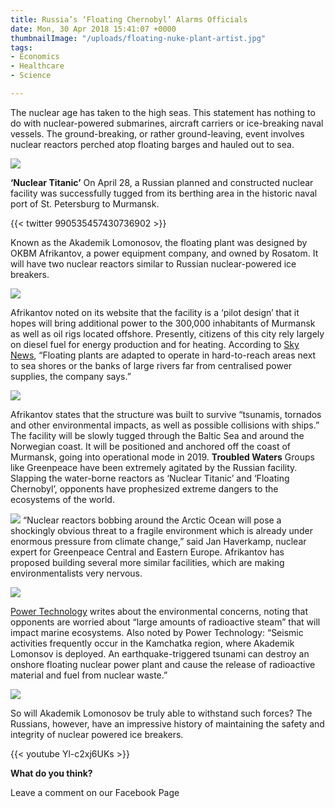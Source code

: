 ```yaml
---
title: Russia’s ‘Floating Chernobyl’ Alarms Officials
date: Mon, 30 Apr 2018 15:41:07 +0000
thumbnailImage: "/uploads/floating-nuke-plant-artist.jpg"
tags:
- Economics
- Healthcare
- Science

---
```

The nuclear age has taken to the high seas. This statement has nothing to do with nuclear-powered submarines, aircraft carriers or ice-breaking naval vessels. The ground-breaking, or rather ground-leaving, event involves nuclear reactors perched atop floating barges and hauled out to sea.

[![](http://newsattorneys.staging.wpengine.com/wp-content/uploads/2018/04/floating-nuke-plant-model.jpg)](http://newsattorneys.staging.wpengine.com/wp-content/uploads/2018/04/floating-nuke-plant-model.jpg)

**‘Nuclear Titanic’** On April 28, a Russian planned and constructed nuclear facility was successfully tugged from its berthing area in the historic naval port of St. Petersburg to Murmansk. 

{{< twitter 990535457430736902 >}}

Known as the Akademik Lomonosov, the floating plant was designed by OKBM Afrikantov, a power equipment company, and owned by Rosatom. It will have two nuclear reactors similar to Russian nuclear-powered ice breakers.

[![](http://newsattorneys.staging.wpengine.com/wp-content/uploads/2018/04/floating-nuke-plant-artist.jpg)](http://newsattorneys.staging.wpengine.com/wp-content/uploads/2018/04/floating-nuke-plant-artist.jpg)

Afrikantov noted on its website that the facility is a ‘pilot design’ that it hopes will bring additional power to the 300,000 inhabitants of Murmansk as well as oil rigs located offshore. Presently, citizens of this city rely largely on diesel fuel for energy production and for heating. According to [Sky News](https://news.sky.com/story/russias-floating-nuclear-plant-heads-out-to-sea-11349888), “Floating plants are adapted to operate in hard-to-reach areas next to sea shores or the banks of large rivers far from centralised power supplies, the company says.”

[![](http://politicsfocus.com/wp-content/uploads/2018/04/offshore-oil-rig.jpeg)](http://politicsfocus.com/wp-content/uploads/2018/04/offshore-oil-rig.jpeg)

Afrikantov states that the structure was built to survive “tsunamis, tornados and other environmental impacts, as well as possible collisions with ships.” The facility will be slowly tugged through the Baltic Sea and around the Norwegian coast. It will be positioned and anchored off the coast of Murmansk, going into operational mode in 2019. **Troubled Waters** Groups like Greenpeace have been extremely agitated by the Russian facility. Slapping the water-borne reactors as ‘Nuclear Titanic’ and ‘Floating Chernobyl’, opponents have prophesized extreme dangers to the ecosystems of the world.

[![](http://newsattorneys.staging.wpengine.com/wp-content/uploads/2018/04/greenpeace-ship.jpg)](http://newsattorneys.staging.wpengine.com/wp-content/uploads/2018/04/greenpeace-ship.jpg) “Nuclear reactors bobbing around the Arctic Ocean will pose a shockingly obvious threat to a fragile environment which is already under enormous pressure from climate change,” said Jan Haverkamp, nuclear expert for Greenpeace Central and Eastern Europe. Afrikantov has proposed building several more similar facilities, which are making environmentalists very nervous.

[![](http://newsattorneys.staging.wpengine.com/wp-content/uploads/2018/04/jan-haverkamp-1024x576.jpg)](http://newsattorneys.staging.wpengine.com/wp-content/uploads/2018/04/jan-haverkamp.jpg)

[Power Technology](https://www.power-technology.com/projects/akademik-lomonosov-nuclear-co-generation-russia/) writes about the environmental concerns, noting that opponents are worried about “large amounts of radioactive steam” that will impact marine ecosystems. Also noted by Power Technology: “Seismic activities frequently occur in the Kamchatka region, where Akademik Lomonsov is deployed. An earthquake-triggered tsunami can destroy an onshore floating nuclear power plant and cause the release of radioactive material and fuel from nuclear waste.”

[![](http://newsattorneys.staging.wpengine.com/wp-content/uploads/2018/04/nuke-powered-ice-breaker-1024x595.jpg)](http://newsattorneys.staging.wpengine.com/wp-content/uploads/2018/04/nuke-powered-ice-breaker.jpg)

So will Akademik Lomonosov be truly able to withstand such forces? The Russians, however, have an impressive history of maintaining the safety and integrity of nuclear powered ice breakers.

{{< youtube Yl-c2xj6UKs >}}

**What do you think?**

Leave a comment on our Facebook Page